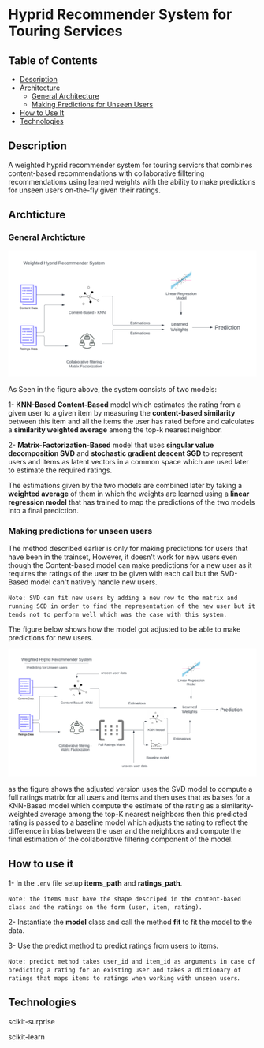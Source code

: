 # Hyprid Recommender System for Touring Services

## Table of Contents

- [Description](#description)
- [Architecture](#archticture)
  - [General Architecture](#general-archticture)
  - [Making Predictions for Unseen Users](#making-predictions-for-unseen-users)
- [How to Use It](#how-to-use-it)
- [Technologies](#technologies)

## Description

A weighted hyprid recommender system for touring servicrs that combines content-based recommendations with collaborative filltering recommendations using learned weights with the ability to make predictions for unseen users on-the-fly given their ratings.

## Archticture

### General Archticture

![Archticture diagram](./Recommender%20Archticture%201.png)

As Seen in the figure above, the system consists of two models:

1- **KNN-Based Content-Based** model which estimates the rating from a given user to a given item by measuring the **content-based similarity** between this item and all the items the user has rated before and calculates a **similarity weighted average** among the top-k nearest neighbor.

2- **Matrix-Factorization-Based** model that uses **singular value decomposition SVD** and **stochastic gradient descent SGD** to represent users and items as latent vectors in a common space which are used later to estimate the required ratings.

The estimations given by the two models are combined later by taking a **weighted average** of them in which the weights are learned using a **linear regression model** that has trained to map the predictions of the two models into a final prediction.

### Making predictions for unseen users

The method described earlier is only for making predictions for users that have been in the trainset, However, it doesn't work for new users even though the Content-based model can make predictions for a new user as it requires the ratings of the user to be given with each call but the SVD-Based model can't natively handle new users.

`Note: SVD can fit new users by adding a new row to the matrix and running SGD in order to find the representation of the new user but it tends not to perform well which was the case with this system.`

The figure below shows how the model got adjusted to be able to make predictions for new users.

![Archticture diagram](./Recommender%20Archticture%202.png)

as the figure shows the adjusted version uses the SVD model to compute a full ratings matrix for all users and items and then uses that as baises for a KNN-Based model which compute the estimate of the rating as a similarity-weighted average among the top-K nearest neighbors then this predicted rating is passed to a baseline model which adjusts the rating to reflect the difference in bias between the user and the neighbors and compute the final estimation of the collaborative filtering component of the model.

## How to use it

1- In the `.env` file setup **items_path** and **ratings_path**.

`Note: the items must have the shape descriped in the content-based class and the ratings on the form (user, item, rating).`

2- Instantiate the **model** class and call the method **fit** to fit the model to the data.

3- Use the predict method to predict ratings from users to items.

`Note: predict method takes user_id and item_id as arguments in case of predicting a rating for an existing user and takes a dictionary of ratings that maps items to ratings when working with unseen users`.

## Technologies

scikit-surprise

scikit-learn
